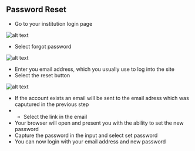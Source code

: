 ## **Password Reset** 

- Go to your institution login page

![alt text][logo]

[logo]: https://image.ibb.co/diBXxz/loginpage.png "Login Page"

- Select forgot password

![alt text][logo]

[logo]: https://image.ibb.co/hWMqHz/forgotpassword.png "Forgot Password"

- Enter you email address, which you usually use to log into the site
- Select the reset button

![alt text][logo]

[logo]: https://image.ibb.co/gPJgPe/resetpassword.png "Reset Password"

- If the account exists an email will be sent to the email adress which was caputured in the previous step
- - Select the link in the email
- Your browser will open and present you with the ability to set the new password
- Capture the password in the input and select set password
- You can now login with your email address and new password

